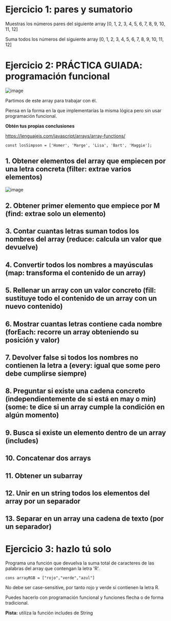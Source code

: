 # Ejercicio 1: pares y sumatorio

Muestras los números pares del siguiente array [0, 1, 2, 3, 4, 5, 6, 7, 8, 9, 10, 11, 12]

Suma todos los números del siguiente array [0, 1, 2, 3, 4, 5, 6, 7, 8, 9, 10, 11, 12]

# Ejercicio 2: PRÁCTICA GUIADA: programación funcional

![image](https://user-images.githubusercontent.com/91023374/227976962-2af19b49-95c0-4de6-a401-d887a1f816d1.png)


Partimos de este array para trabajar con él.

Piensa en la forma en la que implementarías la misma lógica pero sin usar programación funcional.

**Obtén tus propias conclusiones**


https://lenguajejs.com/javascript/arrays/array-functions/


```
const losSimpson = ['Homer', 'Marge', 'Lisa', 'Bart', 'Maggie'];
```

## 1. Obtener elementos del array que empiecen por una letra concreta (filter: extrae varios elementos)

![image](https://user-images.githubusercontent.com/91023374/229094992-a56a104d-c897-49a5-8435-23d3046d9ae7.png)

## 2. Obtener primer elemento que empiece por M (find: extrae solo un elemento)

## 3. Contar cuantas letras suman todos los nombres del array (reduce: calcula un valor que devuelve) 
        
## 4. Convertir todos los nombres a mayúsculas (map: transforma el contenido de un array)

## 5. Rellenar un array con un valor concreto (fill: sustituye todo el contenido de un array con un nuevo contenido)

## 6. Mostrar cuantas letras contiene cada nombre (forEach: recorre un array obteniendo su posición y valor)

## 7. Devolver false si todos los nombres no contienen la letra a (every: igual que some pero debe cumplirse siempre)

## 8. Preguntar si existe una cadena concreto (independientemente de si está en may o min) (some: te dice si un array cumple la condición en algún momento)

## 9. Busca si existe un elemento dentro de un array (includes)

## 10. Concatenar dos arrays

## 11. Obtener un subarray

## 12. Unir en un string todos los elementos del array por un separador

## 13. Separar en un array una cadena de texto (por un separador)


# Ejercicio 3: hazlo tú solo

Programa una función que devuelva la suma total de caracteres de las palabras del array que contengan la letra 'R'.

```
cons arrayRGB = ["rojo","verde","azul"]
```

No debe ser case-sensitive, por tanto rojo y verde si contienen la letra R.

Puedes hacerlo con programación funcional y funciones flecha o de forma tradicional.

**Pista:** utiliza la función includes de String


